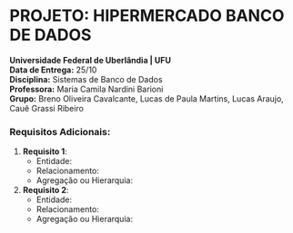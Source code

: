 # PROJETO: HIPERMERCADO BANCO DE DADOS

**Universidade Federal de Uberlândia | UFU**   
**Data de Entrega:** 25/10  
**Disciplina:** Sistemas de Banco de Dados  
**Professora:** Maria Camila Nardini Barioni  
**Grupo:** Breno Oliveira Cavalcante, Lucas de Paula Martins, Lucas Araujo, Cauê Grassi Ribeiro

### Requisitos Adicionais:
 1. **Requisito 1**: 
    - Entidade:
    - Relacionamento:
    - Agregação ou Hierarquia: 
 2. **Requisito 2**:
    - Entidade:
    - Relacionamento:
    - Agregação ou Hierarquia: 